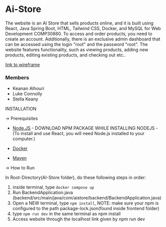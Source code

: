 # Ai-Store

The website is an AI Store that sells products online, and it is built using React, Java Spring Boot, HTML, Tailwind CSS, Docker, and MySQL for Web Development COMP30860. To access and order products, you need to create an account. Additionally, there is an exclusive admin dashboard that can be accessed using the login "root" and the password "root". The website features functionality, such as viewing products, adding new products, editing existing products, and checking out etc..

[link to wireframe](https://www.figma.com/proto/eCAlhQoFBoxvNIgEaDN0nZ/Stella?node-id=33%3A4&scaling=scale-down&page-id=0%3A1&starting-point-node-id=33%3A4)

### Members

- Keanan Alhouri
- Luke Connolly
- Stella Keany

INSTALLATION

-> Prerequisites

* [Node.JS](https://nodejs.org/en/download) - DOWNLOAD NPM PACKAGE WHILE INSTALLING NODEJS - (To install and use React, you will need Node.js installed to your computer.)

* [Docker](https://www.docker.com/products/docker-desktop/)

* [Maven](https://maven.apache.org/download.cgi)

->  How to Run

In Root-Directory(AI-Store folder), do these following steps in order:
1. inside terminal, type ```docker compose up```
2. Run BackendApplication.java (backend/src/main/java/com/aistore/backend/BackendApplication.java)
3. Open a NEW terminal, type ```npm install```, NOTE: make sure your npm is configured to the path package-lock.json(found inside frontend folder)
4. type ```npm run dev``` in the same terminal as npm install
5. Access website through the localhost link given by npm run dev
